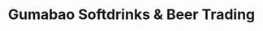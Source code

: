 ---
title: "Gumabao Softdrinks & Beer Trading"
url: /mandaluyong/gumabao-softdrinks-and-beer-trading/
shop: beverages
---
